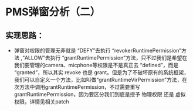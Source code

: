 # PMS弹窗分析（二）
## 实现思路：
- 弹窗对权限的管理无非就是 “DEFY”去执行 “revokerRuntimePermission”方法 ,“ALLOW”去执行 “grantRuntimePermission”方法，只不过我们是希望在我们要管理的camera、micphone等权限是不是真正去 “defined”，而是 “granted”，所以其实 revoke 也是 grant。但是为了不破坏原有的系统框架，我们可以自定义一个方法，比如叫做“grantRuntimeVirPermission”方法，在次方法中调用grantRuntimePermission，不过需要重写 grantRuntimePermission，因为要区分我们到底是授予 物理权限 还是 虚拟权限，详情见相关patch
